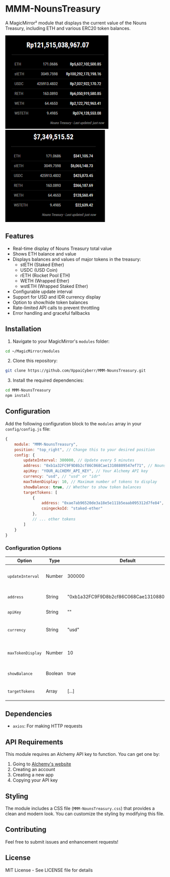 # MMM-NounsTreasury

A MagicMirror² module that displays the current value of the Nouns Treasury, including ETH and various ERC20 token balances.

![previewIDR](previewIDR.png)
![previewUSD](previewUSD.png)

## Features

- Real-time display of Nouns Treasury total value
- Shows ETH balance and value
- Displays balances and values of major tokens in the treasury:
  - stETH (Staked Ether)
  - USDC (USD Coin)
  - rETH (Rocket Pool ETH)
  - WETH (Wrapped Ether)
  - wstETH (Wrapped Staked Ether)
- Configurable update interval
- Support for USD and IDR currency display
- Option to show/hide token balances
- Rate-limited API calls to prevent throttling
- Error handling and graceful fallbacks

## Installation

1. Navigate to your MagicMirror's `modules` folder:
```bash
cd ~/MagicMirror/modules
```

2. Clone this repository:
```bash
git clone https://github.com/XppaiCyberr/MMM-NounsTreasury.git
```

3. Install the required dependencies:
```bash
cd MMM-NounsTreasury
npm install
```

## Configuration

Add the following configuration block to the `modules` array in your `config/config.js` file:

```javascript
{
    module: "MMM-NounsTreasury",
    position: "top_right", // Change this to your desired position
    config: {
        updateInterval: 300000, // Update every 5 minutes
        address: "0xb1a32FC9F9D8b2cf86C068Cae13108809547ef71", // Nouns Treasury address
        apiKey: "YOUR_ALCHEMY_API_KEY", // Your Alchemy API key
        currency: "usd", // "usd" or "idr"
        maxTokenDisplay: 10, // Maximum number of tokens to display
        showBalance: true, // Whether to show token balances
        targetTokens: [
            {
                address: "0xae7ab96520de3a18e5e111b5eaab095312d7fe84", // stETH
                coingeckoId: "staked-ether"
            },
            // ... other tokens
        ]
    }
}
```

### Configuration Options

| Option | Type | Default | Description |
|--------|------|---------|-------------|
| `updateInterval` | Number | 300000 | How often to update the data (in milliseconds) |
| `address` | String | "0xb1a32FC9F9D8b2cf86C068Cae13108809547ef71" | The Ethereum address to monitor |
| `apiKey` | String | "" | Your Alchemy API key |
| `currency` | String | "usd" | Display currency ("usd" or "idr") |
| `maxTokenDisplay` | Number | 10 | Maximum number of tokens to display |
| `showBalance` | Boolean | true | Whether to show token balances |
| `targetTokens` | Array | [...] | Array of token configurations to monitor |

## Dependencies

- `axios`: For making HTTP requests

## API Requirements

This module requires an Alchemy API key to function. You can get one by:
1. Going to [Alchemy's website](https://www.alchemy.com/)
2. Creating an account
3. Creating a new app
4. Copying your API key

## Styling

The module includes a CSS file (`MMM-NounsTreasury.css`) that provides a clean and modern look. You can customize the styling by modifying this file.

## Contributing

Feel free to submit issues and enhancement requests!

## License

MIT License - See LICENSE file for details 
